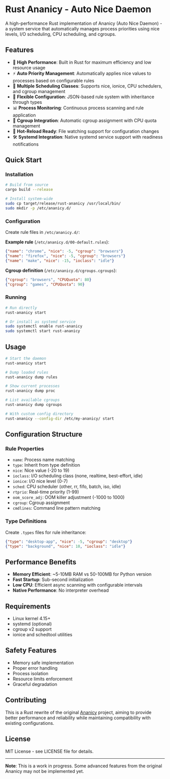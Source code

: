 # Rust Ananicy - Auto Nice Daemon

A high-performance Rust implementation of Ananicy (Auto Nice Daemon) - a system service that automatically manages process priorities using nice levels, I/O scheduling, CPU scheduling, and cgroups.

## Features

- 🚀 **High Performance**: Built in Rust for maximum efficiency and low resource usage
- ⚡ **Auto Priority Management**: Automatically applies nice values to processes based on configurable rules
- 🎯 **Multiple Scheduling Classes**: Supports nice, ionice, CPU schedulers, and cgroup management
- 🔧 **Flexible Configuration**: JSON-based rule system with inheritance through types
- 📊 **Process Monitoring**: Continuous process scanning and rule application
- 🐳 **Cgroup Integration**: Automatic cgroup assignment with CPU quota management
- 🔄 **Hot-Reload Ready**: File watching support for configuration changes
- 🛠️ **Systemd Integration**: Native systemd service support with readiness notifications

## Quick Start

### Installation

```bash
# Build from source
cargo build --release

# Install system-wide
sudo cp target/release/rust-ananicy /usr/local/bin/
sudo mkdir -p /etc/ananicy.d/
```

### Configuration

Create rule files in `/etc/ananicy.d/`:

**Example rule** (`/etc/ananicy.d/00-default.rules`):
```json
{"name": "chrome", "nice": -5, "cgroup": "browsers"}
{"name": "firefox", "nice": -5, "cgroup": "browsers"}
{"name": "make", "nice": -15, "ioclass": "idle"}
```

**Cgroup definition** (`/etc/ananicy.d/cgroups.cgroups`):
```json
{"cgroup": "browsers", "CPUQuota": 80}
{"cgroup": "games", "CPUQuota": 90}
```

### Running

```bash
# Run directly
rust-ananicy start

# Or install as systemd service
sudo systemctl enable rust-ananicy
sudo systemctl start rust-ananicy
```

## Usage

```bash
# Start the daemon
rust-ananicy start

# Dump loaded rules
rust-ananicy dump rules

# Show current processes
rust-ananicy dump proc

# List available cgroups
rust-ananicy dump cgroups

# With custom config directory
rust-ananicy --config-dir /etc/my-ananicy/ start
```

## Configuration Structure

### Rule Properties
- `name`: Process name matching
- `type`: Inherit from type definition
- `nice`: Nice value (-20 to 19)
- `ioclass`: I/O scheduling class (none, realtime, best-effort, idle)
- `ionice`: I/O nice level (0-7)
- `sched`: CPU scheduler (other, rr, fifo, batch, iso, idle)
- `rtprio`: Real-time priority (1-99)
- `oom_score_adj`: OOM killer adjustment (-1000 to 1000)
- `cgroup`: Cgroup assignment
- `cmdlines`: Command line pattern matching

### Type Definitions
Create `.types` files for rule inheritance:

```json
{"type": "desktop-app", "nice": -5, "cgroup": "desktop"}
{"type": "background", "nice": 10, "ioclass": "idle"}
```

## Performance Benefits

- **Memory Efficient**: ~5-10MB RAM vs 50-100MB for Python version
- **Fast Startup**: Sub-second initialization
- **Low CPU**: Efficient async scanning with configurable intervals
- **Native Performance**: No interpreter overhead

## Requirements

- Linux kernel 4.15+
- systemd (optional)
- cgroup v2 support
- ionice and schedtool utilities

## Safety Features

- Memory safe implementation
- Proper error handling
- Process isolation
- Resource limits enforcement
- Graceful degradation

## Contributing

This is a Rust rewrite of the original [Ananicy](https://github.com/Nefelim4ag/Ananicy) project, aiming to provide better performance and reliability while maintaining compatibility with existing configurations.

## License

MIT License - see LICENSE file for details.

---

**Note**: This is a work in progress. Some advanced features from the original Ananicy may not be implemented yet.